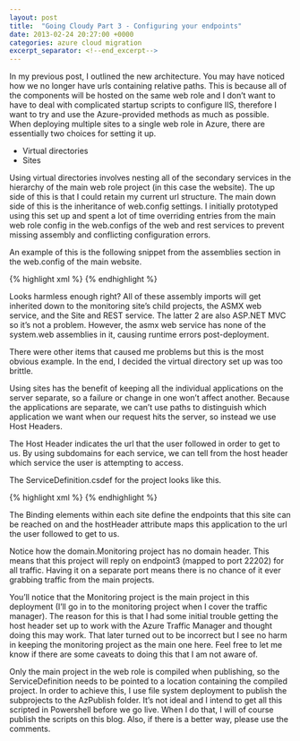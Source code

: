 ```yaml
---
layout: post
title:  "Going Cloudy Part 3 - Configuring your endpoints"
date: 2013-02-24 20:27:00 +0000
categories: azure cloud migration
excerpt_separator: <!--end_excerpt-->
---
```


In my previous post, I outlined the new architecture. You may have noticed how we no longer have urls containing relative paths. This is because all of the components will be hosted on the same web role and I don’t want to have to deal with complicated startup scripts to configure IIS, therefore I want to try and use the Azure-provided methods as much as possible. When deploying multiple sites to a single web role in Azure, there are essentially two choices for setting it up.
<!--end_excerpt-->
* Virtual directories
* Sites

Using virtual directories involves nesting all of the secondary services in the hierarchy of the main web role project (in this case the website). The up side of this is that I could retain my current url structure. The main down side of this is the inheritance of web.config settings. I initially prototyped using this set up and spent a lot of time overriding entries from the main web role config in the web.configs of the web and rest services to prevent missing assembly and conflicting configuration errors.

An example of this is the following snippet from the assemblies section in the web.config of the main website.

{% highlight xml %}
          <add assembly="System.Web.Helpers, Version=1.0.0.0, Culture=neutral, PublicKeyToken=31BF3856AD364E35" />
          <add assembly="System.Web.Mvc, Version=3.0.0.0, Culture=neutral, PublicKeyToken=31BF3856AD364E35, processorArchitecture=MSIL" />
          <add assembly="System.Web.Abstractions, Version=4.0.0.0, Culture=neutral, PublicKeyToken=31BF3856AD364E35" />
          <add assembly="System.Web.Routing, Version=4.0.0.0, Culture=neutral, PublicKeyToken=31BF3856AD364E35" />
          <add assembly="System.Web.WebPages, Version=1.0.0.0, Culture=neutral, PublicKeyToken=31BF3856AD364E35" />
          <add assembly="System.Data.Linq, Version=4.0.0.0, Culture=neutral, PublicKeyToken=B77A5C561934E089" />
{% endhighlight %}

Looks harmless enough right? All of these assembly imports will get inherited down to the monitoring site’s child projects, the ASMX web service, and the Site and REST service. The latter 2 are also ASP.NET MVC so it’s not a problem. However, the asmx web service has none of the system.web assemblies in it, causing runtime errors post-deployment.

There were other items that caused me problems but this is the most obvious example. In the end, I decided the virtual directory set up was too brittle.

Using sites has the benefit of keeping all the individual applications on the server separate, so a failure or change in one won’t affect another. Because the applications are separate, we can’t use paths to distinguish which application we want when our request hits the server, so instead we use Host Headers.

The Host Header indicates the url that the user followed in order to get to us. By using subdomains for each service, we can tell from the host header which service the user is attempting to access.

The ServiceDefinition.csdef for the project looks like this.

{% highlight xml %}
  <WebRole name="domain.Monitoring" vmsize="ExtraSmall">
    <Sites>
      <Site name="Web">
        <Bindings>
          <Binding name="Endpoint1" endpointName="Endpoint3" />
        </Bindings>
      </Site>
      <Site name="Site" physicalDirectory="../../../../../AzPublish/Site-Release">
        <Bindings>
          <Binding name="Endpoint1" endpointName="Endpoint1" hostHeader="domain.com" />
          <Binding name="Endpoint2" endpointName="Endpoint2" hostHeader="domain.com" />
        </Bindings>
      </Site>
      <Site name="Gateway" physicalDirectory="../../../../../AzPublish/webservice-Release">
        <Bindings>
          <Binding name="Endpoint1" endpointName="Endpoint1" hostHeader="webservice.domain.com" />
          <Binding name="Endpoint2" endpointName="Endpoint2" hostHeader="webservice.domain.com" />
        </Bindings>
      </Site>
      <Site name="RESTService" physicalDirectory="../../../../../AzPublish/Rest-Release">
        <Bindings>
          <Binding name="Endpoint1" endpointName="Endpoint1" hostHeader="rest.domain.com" />
          <Binding name="Endpoint2" endpointName="Endpoint2" hostHeader="rest.domain.com" />
        </Bindings>
      </Site>
    </Sites>
    <Endpoints>
      <InputEndpoint name="Endpoint1" protocol="http" port="80" />
      <InputEndpoint name="Endpoint2" protocol="https" port="443" certificate="DomainCertificate" />
      <InputEndpoint name="Endpoint3" protocol="http" port="22202" />
    </Endpoints>
{% endhighlight %}

The Binding elements within each site define the endpoints that this site can be reached on and the hostHeader attribute maps this application to the url the user followed to get to us.

Notice how the domain.Monitoring project has no domain header. This means that this project will reply on endpoint3 (mapped to port 22202) for all traffic. Having it on a separate port means there is no chance of it ever grabbing traffic from the main projects.

You’ll notice that the Monitoring project is the main project in this deployment (I’ll go in to the monitoring project when I cover the traffic manager). The reason for this is that I had some initial trouble getting the host header set up to work with the Azure Traffic Manager and thought doing this may work. That later turned out to be incorrect but I see no harm in keeping the monitoring project as the main one here. Feel free to let me know if there are some caveats to doing this that I am not aware of.

Only the main project in the web role is compiled when publishing, so the ServiceDefinition needs to be pointed to a location containing the compiled project. In order to achieve this, I use file system deployment to publish the subprojects to the AzPublish folder. It’s not ideal and I intend to get all this scripted in Powershell before we go live. When I do that, I will of course publish the scripts on this blog. Also, if there is a better way, please use the comments.
